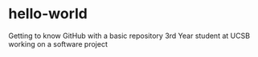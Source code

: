 # hello-world
Getting to know GitHub with a basic repository 
3rd Year student at UCSB working on a software project
